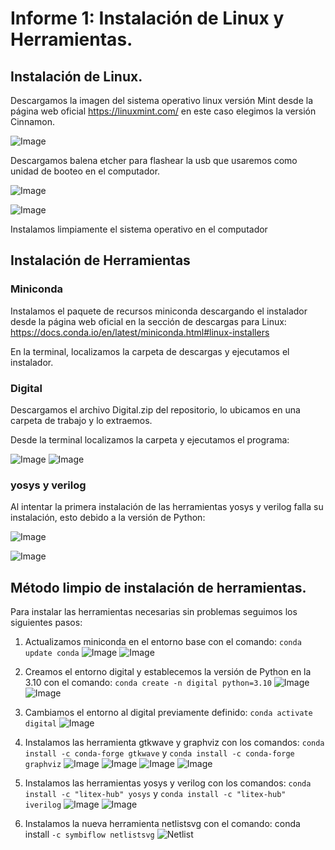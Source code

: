 # Informe 1: Instalación de Linux y Herramientas.

## Instalación de Linux.

Descargamos la imagen del sistema operativo linux versión Mint desde la página web oficial https://linuxmint.com/ en este caso elegimos la versión Cinnamon.

![Image](/Informe1/Images/1Mint.png)

Descargamos balena etcher para flashear la usb que usaremos como unidad de booteo en el computador.

![Image](/Informe1/Images/2BalenaE.png)

![Image](/Informe1/Images/3BalenaFlash.png)

Instalamos limpiamente el sistema operativo en el computador

## Instalación de Herramientas

### Miniconda
Instalamos el paquete de recursos miniconda descargando el instalador desde la página web oficial en la sección de descargas para Linux: https://docs.conda.io/en/latest/miniconda.html#linux-installers

En la terminal, localizamos la carpeta de descargas y ejecutamos el instalador.

### Digital
Descargamos el archivo Digital.zip del repositorio, lo ubicamos en una carpeta de trabajo  y lo extraemos.

Desde la terminal localizamos la carpeta y ejecutamos el programa:

![Image](/Informe1/Images/4Digital1.png)
![Image](/Informe1/Images/5Digital2.png)

### yosys y verilog

Al intentar la primera instalación de las herramientas yosys y verilog falla su instalación, esto debido a la versión de Python:

![Image](/Informe1/Images/7ErrorVerilog.png)

![Image](/Informe1/Images/8ErrorYosys.png)


## Método limpio de instalación de herramientas.

Para instalar las herramientas necesarias sin problemas seguimos los siguientes pasos:

1. Actualizamos miniconda en el entorno base con el comando: `conda update conda`
![Image](/Informe1/Images/9Conda.png)
![Image](/Informe1/Images/10Conda2.png)
2. Creamos el entorno digital y establecemos la versión de Python en la 3.10 con el comando: `conda create -n digital python=3.10`
![Image](/Informe1/Images/11Python.png)
![Image](/Informe1/Images/12Python2.png)
3. Cambiamos el entorno al digital previamente definido: `conda activate digital`
![Image](/Informe1/Images/13Digital.png)

4. Instalamos las herramienta gtkwave y graphviz con los comandos: `conda install -c conda-forge gtkwave` y `conda install -c conda-forge graphviz`
![Image](/Informe1/Images/14gtkwave.png)
![Image](/Informe1/Images/15gtkwave.png)
![Image](/Informe1/Images/16graphviz.png)
![Image](/Informe1/Images/17graphviz.png)
5. Instalamos las herramientas yosys y verilog con los comandos: `conda install -c "litex-hub" yosys` y `conda install -c "litex-hub" iverilog`
![Image](/Informe1/Images/18yosys.png)
![Image](/Informe1/Images/19iverilog.png)
6. Instalamos la nueva herramienta netlistsvg con el comando: conda install `-c symbiflow netlistsvg`
![Netlist](/Informe1/Images/20Netlist.png)
